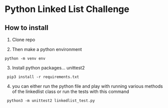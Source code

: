 # Python Linked List Challenge

## How to install

1. Clone repo

2. Then make a python environment

``` python -m venv env ```

3. Install python packages... unittest2

``` pip3 install -r requirements.txt```

4. you can either run the python file and play with running various methods of the linkedlist class or run the tests with this command

``` python3 -m unittest2 linkedlist_test.py```